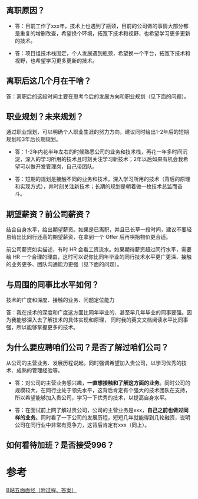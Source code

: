## 离职原因？

- 答：目前工作了xxx年，技术上也遇到了瓶颈，目前的公司做的事情大部分都是重复的增删改查，希望换个环境，拓宽下技术和视野，也希望学习更多更新的技术。

- 答：项目组技术栈固定，个人发展遇到瓶颈，希望换一个平台，拓宽下技术和视野，也希望学习更多更新的技术。

## 离职后这几个月在干啥？

答：离职后的这段时间主要在思考今后的发展方向和职业规划（见下面的问题）。

## 职业规划？未来规划？

通过职业规划，可以明确个人职业生涯的努力方向，建议同时给出1-2年后的短期规划和3年后长期规划。

- 答：1-2年内花半年左右的时候熟悉公司的业务和技术栈，再花一年多时间沉淀，深入的学习所用的技术且时刻关注学习新技术；2年以后如果有机会我希望可以做开发管理岗，自己带团队。

- 答：短期的规划是接触不同的业务和技术，深入学习所用的技术（背后的原理和实现方式），并时刻关注新技术；长期的规划是朝着做一枚技术总监而奋斗。

## 期望薪资？前公司薪资？

结合自身水平，给出期望薪资。如果是已离职，并且已长草一段时间，建议不要轻易给出比同行还高的期望薪资，在拿到一个 Offer 后再哄抬物价更合适。

前公司薪资如实描述，有时 HR 会看工资流水。如果期待薪资超过同行水平，需要给 HR 一个合理的理由，这时可以说你比同年毕业的同行技术水平更广更深、接触的业务更多、团队沟通能力更强（见下面的问题）。

## 与周围的同事比水平如何？

技术的广度和深度、接触的业务、问题定位能力

答：我在技术的深度和广度这方面比同年毕业的、甚至早几年毕业的同事要强。因为我能够深入去了解技术的具体实现和原理， 同时我的英文文档阅读水平比同事强，所以能够掌握更多的技术。

## 为什么要应聘咱们公司？是否了解过咱们公司？

从公司的主营业务、发展历程说起。同时强调希望加入贵公司，以学习优秀的技术、成熟的管理经验等。

- 答：对公司的主营业务感兴趣，**一直想接触和了解这方面的业务**。同时公司的规模较大，在同行业处于领先水平，这背后肯定有个强大的技术团队在支持，所以希望能够加入贵公司，学习一下优秀的技术，以提高自身水平。

- 答：在面试前上网了解过贵公司，公司的主营业务是xxx，**自己之前也做过同样的业务**。同时看了一下公司的发展历程，短短几年就能得到几轮融资，说明公司在同行业中非常有竞争力，这背后肯定有xxx（同上）。

## 如何看待加班？是否接受996？

# 参考

[B站五面面经（附过程、答案）](https://zhuanlan.zhihu.com/p/386983364)